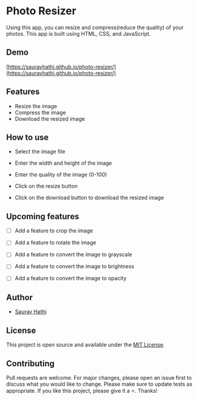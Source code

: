 # Photo Resizer

Using this app, you can resize and compress(reduce the quality) of your photos. This app is built using HTML, CSS, and JavaScript.

## Demo

[https://sauravhathi.github.io/photo-resizer/](https://sauravhathi.github.io/photo-resizer/)

## Features

- Resize the image
- Compress the image
- Download the resized image

## How to use

- Select the image file

- Enter the width and height of the image

- Enter the quality of the image (0-100)

- Click on the resize button

- Click on the download button to download the resized image

## Upcoming features

- [ ] Add a feature to crop the image

- [ ] Add a feature to rotate the image

- [ ] Add a feature to convert the image to grayscale

- [ ] Add a feature to convert the image to brightness

- [ ] Add a feature to convert the image to opacity


## Author

- [Saurav Hathi](https://github.com/sauravhathi)

## License

This project is open source and available under the [MIT License](LICENSE).

## Contributing

Pull requests are welcome. For major changes, please open an issue first to discuss what you would like to change. Please make sure to update tests as appropriate. If you like this project, please give it a ⭐️. Thanks!